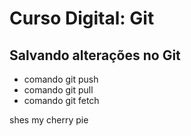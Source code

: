 # Curso Digital: Git

## Salvando alterações no Git
* comando git push
* comando git pull
* comando git fetch

shes my cherry pie